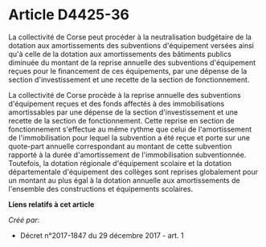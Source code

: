 # Article D4425-36

La collectivité de Corse peut procéder à la neutralisation budgétaire de la dotation aux amortissements des subventions
d'équipement versées ainsi qu'à celle de la dotation aux amortissements des bâtiments publics diminuée du montant de la
reprise annuelle des subventions d'équipement reçues pour le financement de ces équipements, par une dépense de la section
d'investissement et une recette de la section de fonctionnement.

La collectivité de Corse procède à la reprise annuelle des subventions d'équipement reçues et des fonds affectés à des
immobilisations amortissables par une dépense de la section d'investissement et une recette de la section de fonctionnement.
Cette reprise en section de fonctionnement s'effectue au même rythme que celui de l'amortissement de l'immobilisation pour
lequel la subvention a été reçue et porte sur une quote-part annuelle correspondant au montant de cette subvention rapporté à
la durée d'amortissement de l'immobilisation subventionnée. Toutefois, la dotation régionale d'équipement scolaire et la
dotation départementale d'équipement des collèges sont reprises globalement pour un montant au plus égal à la dotation
annuelle aux amortissements de l'ensemble des constructions et équipements scolaires.

**Liens relatifs à cet article**

_Créé par_:

  - Décret n°2017-1847 du 29 décembre 2017 - art. 1
